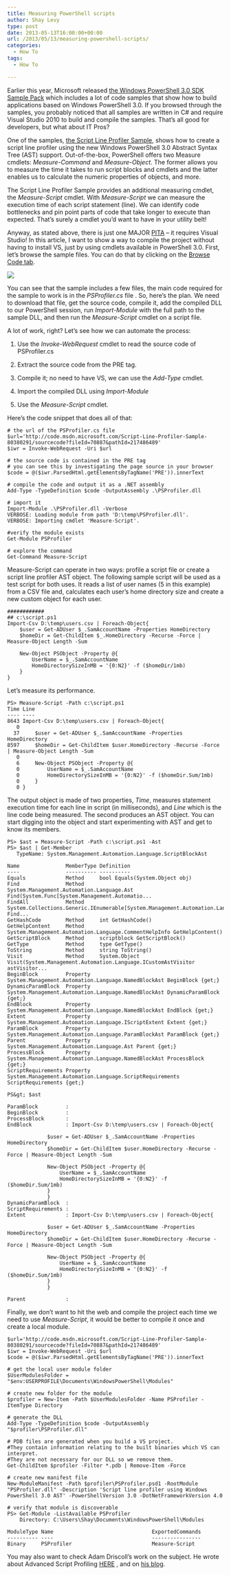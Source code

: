 ```yaml
---
title: Measuring PowerShell scripts
author: Shay Levy
type: post
date: 2013-05-13T16:00:00+00:00
url: /2013/05/13/measuring-powershell-scripts/
categories:
  - How To
tags:
  - How To

---
```

Earlier this year, Microsoft released <a href="http://104.131.21.239/2013/03/20/the-windows-powershell-3-0-sdk-sample-pack" target="_blank">the Windows PowerShell 3.0 SDK Sample Pack</a> which includes a lot of code samples that show how to build applications based on Windows PowerShell 3.0. If you browsed through the samples, you probably noticed that all samples are written in C# and require Visual Studio 2010 to build and compile the samples. That&#8217;s all good for developers, but what about IT Pros?

One of the samples, <a href="http://code.msdn.microsoft.com/Script-Line-Profiler-Sample-80380291" target="_blank">the Script Line Profiler Sample</a>, shows how to create a script line profiler using the new Windows PowerShell 3.0 Abstract Syntax Tree (AST) support. Out-of-the-box, PowerShell offers two Measure cmdlets: _Measure-Command_ and _Measure-Object_. The former allows you to measure the time it takes to run script blocks and cmdlets and the latter enables us to calculate the numeric properties of objects, and more.

The Script Line Profiler Sample provides an additional measuring cmdlet, the _Measure-Script_ cmdlet. With _Measure-Script_ we can measure the execution time of each script statement (line). We can identify code bottlenecks and pin point parts of code that take longer to execute than expected. That&#8217;s surely a cmdlet you&#8217;d want to have in your utility belt!

Anyway, as stated above, there is just one MAJOR <a href="http://www.urbandictionary.com/define.php?term=pita%20%28pain%20in%20the%20ass%29" target="_blank">PITA</a> &#8211; it requires Visual Studio! In this article, I want to show a way to compile the project without having to install VS, just by using cmdlets available in PowerShell 3.0. First, let&#8217;s browse the sample files. You can do that by clicking on the <a href="http://code.msdn.microsoft.com/Script-Line-Profiler-Sample-80380291/view/SourceCode#content" target="_blank">Browse Code tab</a>.

![](/images/psprofiler01.png)

You can see that the sample includes a few files, the main code required for the sample to work is in the _PSProfiler.cs_ file . So, here&#8217;s the plan. We need to download that file, get the source code, compile it, add the compiled DLL to our PowerShell session, run _Import-Module_ with the full path to the sample DLL, and then run the _Measure-Script_ cmdlet on a script file.

A lot of work, right? Let&#8217;s see how we can automate the process:

1. Use the _Invoke-WebRequest_ cmdlet to read the source code of PSProfiler.cs
  
2. Extract the source code from the PRE tag.
  
3. Compile it; no need to have VS, we can use the _Add-Type_ cmdlet.
  
4. Import the compiled DLL using _Import-Module_
  
5. Use the _Measure-Script_ cmdlet.

Here&#8217;s the code snippet that does all of that:

```
# the url of the PSProfiler.cs file
$url='http://code.msdn.microsoft.com/Script-Line-Profiler-Sample-80380291/sourcecode?fileId=70887&pathId=217486489'
$iwr = Invoke-WebRequest -Uri $url

# the source code is contained in the PRE tag
# you can see this by investigating the page source in your browser
$code = @($iwr.ParsedHtml.getElementsByTagName('PRE')).innerText

# compile the code and output it as a .NET assembly
Add-Type -TypeDefinition $code -OutputAssembly .\PSProfiler.dll

# import it
Import-Module .\PSProfiler.dll -Verbose
VERBOSE: Loading module from path 'D:\temp\PSProfiler.dll'.
VERBOSE: Importing cmdlet 'Measure-Script'.

#verify the module exists
Get-Module PSProfiler

# explore the command
Get-Command Measure-Script
```

Measure-Script can operate in two ways: profile a script file or create a script line profiler AST object. The following sample script will be used as a test script for both uses. It reads a list of user names (5 in this example) from a CSV file and, calculates each user&#8217;s home directory size and create a new custom object for each user.

```
############
## c:\script.ps1
Import-Csv D:\temp\users.csv | Foreach-Object{
    $user = Get-ADUser $_.SamAccountName -Properties HomeDirectory
    $homeDir = Get-ChildItem $_.HomeDirectory -Recurse -Force | Measure-Object Length -Sum

    New-Object PSObject -Property @{
        UserName = $_.SamAccountName
        HomeDirectorySizeInMB = '{0:N2}' -f ($homeDir/1mb)
    }
}
```

Let&#8217;s measure its performance.


	PS> Measure-Script -Path c:\script.ps1
	Time Line
	---- ----
	8643 Import-Csv D:\temp\users.csv | Foreach-Object{
	   0
	  37     $user = Get-ADUser $_.SamAccountName -Properties HomeDirectory
	8597     $homeDir = Get-ChildItem $user.HomeDirectory -Recurse -Force | Measure-Object Length -Sum
	   0
	   6     New-Object PSObject -Property @{
	   0         UserName = $_.SamAccountName
	   0         HomeDirectorySizeInMB = '{0:N2}' -f ($homeDir.Sum/1mb)
	   0     }
	   0 }
The output object is made of two properties, _Time_, measures statement execution time for each line in script (in milliseconds), and _Line_ which is the line code being measured. The second produces an AST object. You can start digging into the object and start experimenting with AST and get to know its members.


	PS> $ast = Measure-Script -Path c:\script.ps1 -Ast
	PS> $ast | Get-Member
	   TypeName: System.Management.Automation.Language.ScriptBlockAst
	
	Name               MemberType Definition
	----               ---------- ----------
	Equals             Method     bool Equals(System.Object obj)
	Find               Method     System.Management.Automation.Language.Ast Find(System.Func[System.Management.Automatio...
	FindAll            Method     System.Collections.Generic.IEnumerable[System.Management.Automation.Language.Ast] Find...
	GetHashCode        Method     int GetHashCode()
	GetHelpContent     Method     System.Management.Automation.Language.CommentHelpInfo GetHelpContent()
	GetScriptBlock     Method     scriptblock GetScriptBlock()
	GetType            Method     type GetType()
	ToString           Method     string ToString()
	Visit              Method     System.Object Visit(System.Management.Automation.Language.ICustomAstVisitor astVisitor...
	BeginBlock         Property   System.Management.Automation.Language.NamedBlockAst BeginBlock {get;}
	DynamicParamBlock  Property   System.Management.Automation.Language.NamedBlockAst DynamicParamBlock {get;}
	EndBlock           Property   System.Management.Automation.Language.NamedBlockAst EndBlock {get;}
	Extent             Property   System.Management.Automation.Language.IScriptExtent Extent {get;}
	ParamBlock         Property   System.Management.Automation.Language.ParamBlockAst ParamBlock {get;}
	Parent             Property   System.Management.Automation.Language.Ast Parent {get;}
	ProcessBlock       Property   System.Management.Automation.Language.NamedBlockAst ProcessBlock {get;}
	ScriptRequirements Property   System.Management.Automation.Language.ScriptRequirements ScriptRequirements {get;}
	
	PS&gt; $ast
	
	ParamBlock         :
	BeginBlock         :
	ProcessBlock       :
	EndBlock           : Import-Csv D:\temp\users.csv | Foreach-Object{
	
				 $user = Get-ADUser $_.SamAccountName -Properties HomeDirectory
				 $homeDir = Get-ChildItem $user.HomeDirectory -Recurse -Force | Measure-Object Length -Sum
	
				 New-Object PSObject -Property @{
				     UserName = $_.SamAccountName
				     HomeDirectorySizeInMB = '{0:N2}' -f ($homeDir.Sum/1mb)
				 }
			     }
	DynamicParamBlock  :
	ScriptRequirements :
	Extent             : Import-Csv D:\temp\users.csv | Foreach-Object{
	
				 $user = Get-ADUser $_.SamAccountName -Properties HomeDirectory
				 $homeDir = Get-ChildItem $user.HomeDirectory -Recurse -Force | Measure-Object Length -Sum
	
				 New-Object PSObject -Property @{
				     UserName = $_.SamAccountName
				     HomeDirectorySizeInMB = '{0:N2}' -f ($homeDir.Sum/1mb)
				 }
			     }
	
	Parent             :

Finally, we don&#8217;t want to hit the web and compile the project each time we need to use _Measure-Script_, it would be better to compile it once and create a local module.

```
$url='http://code.msdn.microsoft.com/Script-Line-Profiler-Sample-80380291/sourcecode?fileId=70887&pathId=217486489'
$iwr = Invoke-WebRequest -Uri $url
$code = @($iwr.ParsedHtml.getElementsByTagName('PRE')).innerText

# get the local user module folder
$UserModulesFolder = "$env:USERPROFILE\Documents\WindowsPowerShell\Modules"

# create new folder for the module
$profiler = New-Item -Path $UserModulesFolder -Name PSProfiler -ItemType Directory

# generate the DLL
Add-Type -TypeDefinition $code -OutputAssembly "$profiler\PSProfiler.dll"

# PDB files are generated when you build a VS project.
#They contain information relating to the built binaries which VS can interpret.
#They are not necessary for our DLL so we remove them.
Get-ChildItem $profiler -Filter *.pdb | Remove-Item -Force

# create new manifest file
New-ModuleManifest -Path $profiler\PSProfiler.psd1 -RootModule "PSProfiler.dll" -Description 'Script line profiler using Windows PowerShell 3.0 AST' -PowerShellVersion 3.0 -DotNetFrameworkVersion 4.0

# verify that module is discoverable
PS> Get-Module -ListAvailable PSProfiler
    Directory: C:\Users\Shay\Documents\WindowsPowerShell\Modules

ModuleType Name                                ExportedCommands
---------- ----                                ----------------
Binary     PSProfiler                          Measure-Script
```

You may also want to check Adam Driscoll&#8217;s work on the subject. He wrote about Advanced Script Profiling [HERE][1] , and on [his blog][2].

[1]: /2011/11/15/advanced-script-profiling
[2]: http://csharpening.net/?p=1226